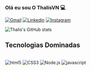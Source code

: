 ### Olá eu sou O ThalisVN 💻

[![Gmail](https://img.shields.io/badge/Gmail-D14836?style=for-the-badge&logo=gmail&logoColor=white)]()
[![Linkedin](https://img.shields.io/badge/LinkedIn-0077B5?style=for-the-badge&logo=linkedin&logoColor=white)]()
[![Instagram](https://img.shields.io/badge/Instagram-E4405F?style=for-the-badge&logo=instagram&logoColor=white)]()


![Thalis's GitHub stats](https://github-readme-stats.vercel.app/api?username=ThalisVN&show_icons=true&theme=dark)


## Tecnologias Dominadas

<div style="display: inline_block"><br/>
<img align=center alt='html5'src='https://img.shields.io/badge/HTML5-E34F26?style=for-the-badge&logo=html5&logoColor=white'> 
<img align=center alt='CSS3'src='https://img.shields.io/badge/CSS3-1572B6?style=for-the-badge&logo=css3&logoColor=white'> 
<img align=center alt='Node.js'src='https://img.shields.io/badge/Node.js-43853D?style=for-the-badge&logo=node.js&logoColor=white'> 
<img align=center alt='javascript'src='https://img.shields.io/badge/JavaScript-F7DF1E?style=for-the-badge&logo=javascript&logoColor=black'>
<div>


